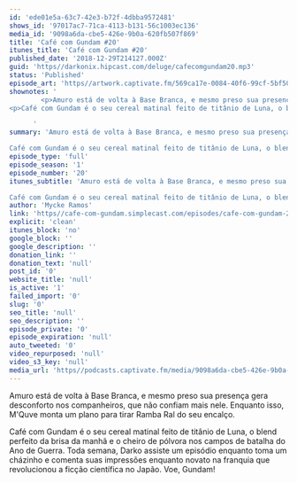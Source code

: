 ```yaml
---
id: 'ede01e5a-63c7-42e3-b72f-4dbba9572481'
shows_id: '97017ac7-71ca-4113-b131-56c1003ec136'
media_id: '9098a6da-cbe5-426e-9b0a-620fb507f869'
title: 'Café com Gundam #20'
itunes_title: 'Café com Gundam #20'
published_date: '2018-12-29T214127.000Z'
guid: 'https//darkonix.hipcast.com/deluge/cafecomgundam20.mp3'
status: 'Published'
episode_art: 'https//artwork.captivate.fm/569ca17e-0084-40f6-99cf-5bf50ae5d69b/1005-itunes-1582369201.jpg'
shownotes: '
        <p>Amuro está de volta à Base Branca, e mesmo preso sua presença gera desconforto nos companheiros, que não confiam mais nele. Enquanto isso, MQuve monta um plano para tirar Ramba Ral do seu encalço.</p>
<p>Café com Gundam é o seu cereal matinal feito de titânio de Luna, o blend perfeito da brisa da manhã e o cheiro de pólvora nos campos de batalha do Ano de Guerra. Toda semana, Darko assiste um episódio enquanto toma um cházinho e comenta suas impressões enquanto novato na franquia que revolucionou a ficção científica no Japão. Voe, Gundam!</p>

      '
summary: 'Amuro está de volta à Base Branca, e mesmo preso sua presença gera desconforto nos companheiros, que não confiam mais nele. Enquanto isso, MQuve monta um plano para tirar Ramba Ral do seu encalço.

Café com Gundam é o seu cereal matinal feito de titânio de Luna, o blend perfeito da brisa da manhã e o cheiro de pólvora nos campos de batalha do Ano de Guerra. Toda semana, Darko assiste um episódio enquanto toma um cházinho e comenta suas impressões enquanto novato na franquia que revolucionou a ficção científica no Japão. Voe, Gundam!'
episode_type: 'full'
episode_season: '1'
episode_number: '20'
itunes_subtitle: 'Amuro está de volta à Base Branca, e mesmo preso sua presença gera desconforto nos companheiros, que não confiam mais nele. Enquanto isso, MQuve monta um plano para tirar Ramba Ral do seu encalço.

Café com Gundam é o seu cereal matinal feito de titânio de Luna, o blend perfeito da brisa da manhã e o cheiro de pólvora nos campos de batalha do Ano de Guerra. Toda semana, Darko assiste um episódio enquanto toma um cházinho e comenta suas impressões enquanto novato na franquia que revolucionou a ficção científica no Japão. Voe, Gundam!'
author: 'Mycke Ramos'
link: 'https//cafe-com-gundam.simplecast.com/episodes/cafe-com-gundam-20-n0Mul6tb'
explicit: 'clean'
itunes_block: 'no'
google_block: ''
google_description: ''
donation_link: ''
donation_text: 'null'
post_id: '0'
website_title: 'null'
is_active: '1'
failed_import: '0'
slug: '0'
seo_title: 'null'
seo_description: ''
episode_private: '0'
episode_expiration: 'null'
auto_tweeted: '0'
video_repurposed: 'null'
video_s3_key: 'null'
media_url: 'https//podcasts.captivate.fm/media/9098a6da-cbe5-426e-9b0a-620fb507f869/cafecomgundam20_tc.mp3'
---
```

Amuro está de volta à Base Branca, e mesmo preso sua presença gera desconforto nos companheiros, que não confiam mais nele. Enquanto isso, M'Quve monta um plano para tirar Ramba Ral do seu encalço.

Café com Gundam é o seu cereal matinal feito de titânio de Luna, o blend perfeito da brisa da manhã e o cheiro de pólvora nos campos de batalha do Ano de Guerra. Toda semana, Darko assiste um episódio enquanto toma um cházinho e comenta suas impressões enquanto novato na franquia que revolucionou a ficção científica no Japão. Voe, Gundam!